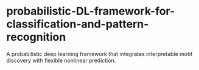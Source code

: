 # probabilistic-DL-framework-for-classification-and-pattern-recognition
A probabilistic deep learning framework that integrates interpretable motif discovery with flexible nonlinear prediction. 
